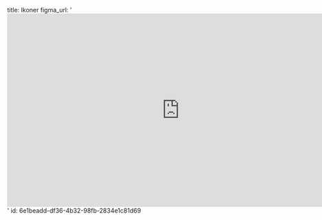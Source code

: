 title: Ikoner
figma_url: '<iframe style="border: none;" width="800" height="450" src="https://www.figma.com/embed?embed_host=share&url=https%3A%2F%2Fwww.figma.com%2Ffile%2FMrpNx5Qak5ghQnI1YLywNq5G%2FVolum-designsystem-Figma-import%3Fnode-id%3D124%253A934" allowfullscreen></iframe>'
id: 6e1beadd-df36-4b32-98fb-2834e1c81d69
